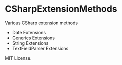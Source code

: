 # CSharpExtensionMethods
Various CSharp extension methods

- Date Extensions
- Generics Extensions
- String Extensions
- TextFieldParser Extensions

MIT License.
